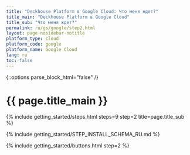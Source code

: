 ```yaml
---
title: "Deckhouse Platform в Google Cloud: Что меня ждет?"
title_main: "Deckhouse Platform в Google Cloud"
title_sub: "Что меня ждет?"
permalink: ru/gs/google/step2.html
layout: page-nosidebar-notitle
platform_type: cloud
platform_code: google
platform_name: Google Cloud
lang: ru
toc: false
---
```


<link rel="stylesheet" type="text/css" href='{{ assets["getting-started.css"].digest_path }}' />
{::options parse_block_html="false" /}

<h1 class="docs__title">{{ page.title_main }}</h1>
{% include getting_started/steps.html steps=9 step=2 title=page.title_sub %}

{% include getting_started/STEP_INSTALL_SCHEMA_RU.md %}

{% include getting_started/buttons.html step=2 %}

